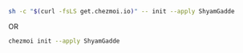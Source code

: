 ```sh
sh -c "$(curl -fsLS get.chezmoi.io)" -- init --apply ShyamGadde
```

OR

```sh
chezmoi init --apply ShyamGadde
```
